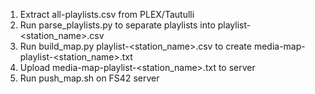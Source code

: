 1) Extract all-playlists.csv from PLEX/Tautulli
2) Run parse_playlists.py to separate playlists into playlist-<station_name>.csv
3) Run build_map.py playlist-<station_name>.csv to create media-map-playlist-<station_name>.txt
4) Upload media-map-playlist-<station_name>.txt to server
5) Run push_map.sh on FS42 server
